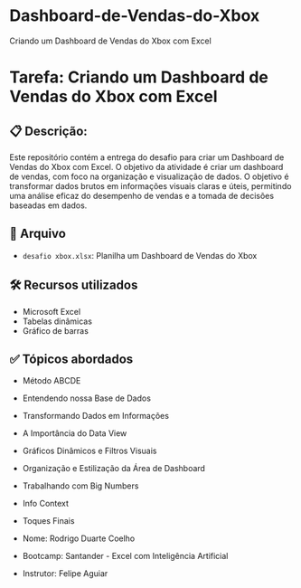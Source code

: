 # Dashboard-de-Vendas-do-Xbox
Criando um Dashboard de Vendas do Xbox com Excel


# Tarefa: Criando um Dashboard de Vendas do Xbox com Excel

## 📋 Descrição:

Este repositório contém a entrega do desafio para criar um Dashboard de Vendas do Xbox com Excel. O objetivo da atividade é criar um dashboard de vendas, com foco na organização e visualização de dados. O objetivo é transformar dados brutos em informações visuais claras e úteis, permitindo uma análise eficaz do desempenho de vendas e a tomada de decisões baseadas em dados.


## 📁 Arquivo

- `desafio xbox.xlsx`: Planilha um Dashboard de Vendas do Xbox

## 🛠️ Recursos utilizados

- Microsoft Excel 
- Tabelas dinâmicas
- Gráfico de barras

## ✅ Tópicos abordados


- Método ABCDE
- Entendendo nossa Base de Dados
- Transformando Dados em Informações
- A Importância do Data View
- Gráficos Dinâmicos e Filtros Visuais
- Organização e Estilização da Área de Dashboard
- Trabalhando com Big Numbers
- Info Context
- Toques Finais

- Nome: Rodrigo Duarte Coelho
- Bootcamp: Santander - Excel com Inteligência Artificial
- Instrutor: Felipe Aguiar
